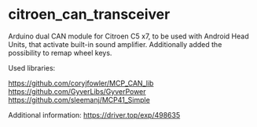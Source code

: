 # citroen_can_transceiver

Arduino dual CAN module for Citroen C5 x7, to be used with Android Head Units, that activate built-in sound amplifier.
Additionally added the possibility to remap wheel keys.

Used libraries:

https://github.com/coryjfowler/MCP_CAN_lib
https://github.com/GyverLibs/GyverPower
https://github.com/sleemanj/MCP41_Simple

Additional information: https://driver.top/exp/498635
